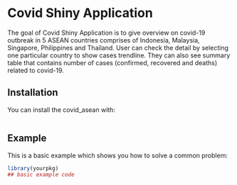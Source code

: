 
# Covid Shiny Application
<!-- badges: start -->
<!-- badges: end -->

The goal of Covid Shiny Application is to give overview on covid-19 outbreak in 5 ASEAN countries comprises of Indonesia, Malaysia, Singapore, Philippines and Thailand. User can check the detail by selecting one particular country to show cases trendline. They can also see summary table that contains number of cases (confirmed, recovered and deaths) related to covid-19. 

## Installation

You can install the covid_asean with:

``` r


```

## Example

This is a basic example which shows you how to solve a common problem:

``` r
library(yourpkg)
## basic example code
```

